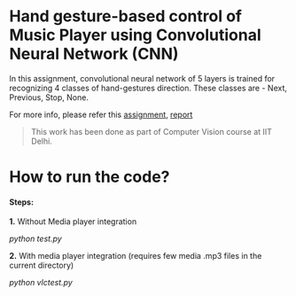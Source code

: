 
# Hand gesture-based control of Music Player using Convolutional Neural Network (CNN)
In this assignment, convolutional neural network of 5 layers is trained for recognizing 4 classes of hand-gestures direction. These classes are - Next, Previous, Stop, None.

For more info, please refer this [assignment](https://github.com/deepakraina99/PhD-Course-Projects-IITD/blob/master/Computer-Vision-COL780/Hand-gesture-recognition-cnn/Assignment4.pdf), [report](https://github.com/deepakraina99/PhD-Course-Projects-IITD/blob/master/Computer-Vision-COL780/Hand-gesture-recognition-cnn/Report.pdf)

> This work has been done as part of Computer Vision
> course at IIT Delhi.

# How to run the code?
#### Steps:

**1.** Without Media player integration
 
 *python test.py*
 
**2.** With media player integration (requires few media .mp3 files in the current directory)

*python vlctest.py*

